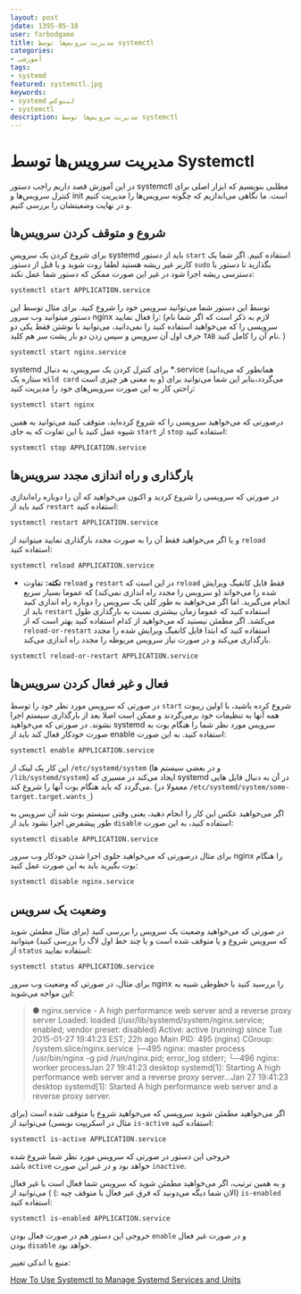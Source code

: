```yaml
---
layout: post  
jdate: 1395-05-18
user: farbodgame  
title: مدیریت سرویس‌ها توسط systemctl
categories:
- آموزشی
tags:
- systemd
featured: systemctl.jpg  
keywords:
- systemd لینوکس
- systemctl
description: مدیریت سرویس‌ها توسط systemctl
---
```

# مدیریت سرویس‌ها توسط Systemctl

در این آموزش قصد داریم راجب دستور systemctl مطلبی بنویسیم که ابزار اصلی برای کنترل سرویس‌ها و init است. ما نگاهی می‌اندازیم که چگونه سرویس‌ها را مدیریت کنیم و در نهایت وضعیتشان را بررسی کنیم.

## شروع و متوقف کردن سرویس‌ها

برای شروع کردن یک سرویسِ systemd باید از دستور `start` استفاده کنیم. اگر شما یک کاربر غیر ریشه هستید لطفا روت شوید و یا قبل از دستور `sudo` بگذارید تا دستور با دسترسی ریشه اجرا شود در غیر این صورت ممکن که دستور شما عمل نکند:
```sh
systemctl start APPLICATION.service
```
توسط این دستور شما می‌توانید سرویس خود را شروع کنید. برای مثال توسط این دستور میتوانید وب سرور nginx را فعال نمایید: (لازم به ذکر است که اگر شما نام سرویسی را که می‌خواهید استفاده کنید را نمی‌دانید، می‌توانید با نوشتن فقط یکی دو حرف اول آن سرویس و سپس زدن دو بار پشت سر هم کلید `TAB` نام آن را کامل کنید. )
```sh
systemctl start nginx.service
```
systemd برای کنترل کردن یک سرویس، به دنبال *.service (همانطور که می‌دانید ستاره یک `wild card` و به معنی هر چیزی است) می‌گردد،بنابر این شما می‌توانید برای راحتی کار به این صورت سرویس‌های خود را مدیریت کنید:
```sh
systemctl start nginx
```
درصورتی که می‌خواهید سرویسی را که شروع کرده‌اید، متوقف کنید می‌توانید به همین شیوه عمل کنید با این تفاوت که به جای `start` از `stop` استفاده کنید:
```sh
systemctl stop APPLICATION.service
```
## بارگذاری و راه اندازی مجدد سرویس‌ها

در صورتی که سرویسی را شروع کردید و اکنون می‌خواهید که آن را دوباره راه‌اندازی کنید باید از `restart` استفاده کنید:
```sh
systemctl restart APPLICATION.service
```
و یا اگر می‌خواهید فقط آن را به صورت مجدد بارگذاری نمایید میتوانید از `reload` استفاده کنید:
```sh
systemctl reload APPLICATION.service
```
*   **​نکته:** تفاوت `reload` و `restart` در این است که `reload` فقط فایل کانفیگ ویرایش شده را می‌خواند (و سرویس را مجدد راه اندازی نمی‌کند) که عموما بسیار سریع انجام می‌گیرید. اما اگر می‌خواهید به طور کلی یک سرویس را دوباره راه اندازی کنید باید از `restart` استفاده کنید که عموما زمان بیشتری نسبت به بارگذاری طول می‌کشد. اگر مطمئن نیستید که می‌خواهید از کدام استفاده کنید بهتر است که از `reload-or-restart` استفاده کنید که ابتدا فایل کانفیگ ویرایش شده را مجدد بارگذاری می‌کند و در صورت نیاز سرویس مربوطه را مجدد راه اندازی می‌کند.
```sh
systemctl reload-or-restart APPLICATION.service
```
## فعال و غیر فعال کردن سرویس‌ها

در صورتی که سرویس مورد نظر خود را توسط `start` شروع کرده باشید، با اولین ریبوت همه آنها به تنظیمات خود برمی‌گردند و ممکن است اصلا بعد از بارگذاری سیستم اجرا نشوند. در صورتی که می‌خواهید systemd سرویس مورد نظر شما را هنگام بوت به صورت خودکار فعال کند باید از enable استفاده کنید. به این صورت:
```sh
systemctl enable APPLICATION.service
```
این کار یک لینک از `/etc/systemd/system` (و در بعضی سیستم ها `/lib/systemd/system`) ایجاد می‌کند در مسیری که systemd در آن به دنیال فایل هایی می‌گردد که باید هنگام بوت آنها را شروع کند. (معمولا در `/etc/systemd/system/some-target.target.wants​_`)

اگر می‌خواهید عکس این کار را انجام دهید، یعنی وقتی سیستم بوت شد آن سرویس به طور پیشفرض اجرا نشود باید از `disable` استفاده کنید، به این صورت:
```sh
systemctl disable APPLICATION.service
```
برای مثال درصورتی که می‌خواهید جلوی اجرا شدن خودکار وب سرور ‍nginx را هنگام بوت بگیرید باید به این صورت عمل کنید:
```sh
systemctl disable nginx.service
```
## وضعیت یک سرویس

در صورتی که می‌خواهید وضعیت یک سرویس را بررسی کنید (برای مثال مطمئن شوید که سرویس شروع و یا متوقف شده است و یا چند خط اول لاگ را بررسی کنید) میتوانید از `status` استفاده نمایید:

```sh
systemctl status APPLICATION.service
```

برای مثال، در صورتی که وضعیت وب سرور nginx را بررسید کنید با خطوطی شبیه به این مواجه می‌شوید:

> ● nginx.service - A high performance web server and a reverse proxy server   Loaded: loaded (/usr/lib/systemd/system/nginx.service; enabled; vendor preset: disabled)   Active: active (running) since Tue 2015-01-27 19:41:23 EST; 22h ago Main PID: 495 (nginx)   CGroup: /system.slice/nginx.service           ├─495 nginx: master process /usr/bin/nginx -g pid /run/nginx.pid; error_log stderr;           └─496 nginx: worker processJan 27 19:41:23 desktop systemd[1]: Starting A high performance web server and a reverse proxy server...Jan 27 19:41:23 desktop systemd[1]: Started A high performance web server and a reverse proxy server.

اگر می‌خواهید مطمئن شوید سرویسی که می‌خواهید شروع یا متوقف شده است (برای مثال در اسکریپت نویسی) می‌توانید از `is-active` استفاده کنید:

```sh
systemctl is-active APPLICATION.service
```

خروجی این دستور در صورتی که سرویس مورد نظر شما شروع شده باشد `active` خواهد بود و در غیر این صورت `inactive`.

و به همین ترتیب، اگر می‌خواهید مطمئن شوید که سرویس شما فعال است یا غیر فعال (الان شما دیگه می‌دونید که فرق غیر فعال با متوقف چیه :) ) می‌توانید از `is-enabled` استفاده کنید:

```sh
systemctl is-enabled APPLICATION.service
```

خروجی این دستور هم در صورت فعال بودن `enable` و در صورت غیر فعال بودن `disable` خواهد بود.

منبع با اندکی تغییر:

[How To Use Systemctl to Manage Systemd Services and Units](https://www.digitalocean.com/community/tutorials/how-to-use-systemctl-to-manage-systemd-services-and-units)
